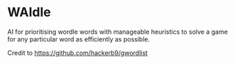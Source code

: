 # WAIdle
AI for prioritising wordle words with manageable heuristics to solve a game for any particular word as efficiently as 
possible.

Credit to https://github.com/hackerb9/gwordlist
